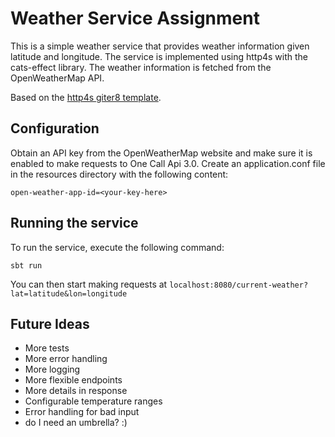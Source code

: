 # Weather Service Assignment

This is a simple weather service that provides weather information given latitude and longitude.
The service is implemented using http4s with the cats-effect library. The weather information is fetched from the
OpenWeatherMap API.

Based on the [http4s giter8 template](https://github.com/http4s/http4s.g8).

## Configuration

Obtain an API key from the OpenWeatherMap website and make sure it is enabled to make requests to One Call Api 3.0.
Create an application.conf file in the resources directory with the following content:

```
open-weather-app-id=<your-key-here>
```

## Running the service

To run the service, execute the following command:

```
sbt run
```

You can then start making requests at `localhost:8080/current-weather?lat=latitude&lon=longitude`

## Future Ideas

* More tests
* More error handling
* More logging
* More flexible endpoints
* More details in response
* Configurable temperature ranges
* Error handling for bad input
* do I need an umbrella? :)
